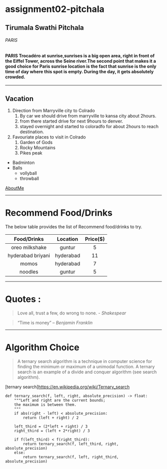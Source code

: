# assignment02-pitchala

## Tirumala Swathi Pitchala
###### PARIS
#### PARIS Trocadéro at **sunrise**,__sunrises__ is a big open area, right in front of the Eiffel Tower, across the Seine river.The second point that makes it a good choice for Paris sunrise location is the fact that sunrise is the only time of day where this spot is empty. During the day, it gets absolutely crowded.
---
## Vacation
1. Direction from Marryville city to Colrado
   1. By car we should drive from marryville to kansa city about 2hours.
   2. from there started drive for next 9hours to denver.
   3. stayed overnight and started to coloradfo for about 2hours to reach destination.
2. Favouriate places to visit in Colrado
   1. Garden of Gods
   2. Rocky Mountains
   3. Pikes peak

* Badminton
* Balls
   * vollyball
   * throwball

[AboutMe](https://github.com/s545402/assignment02-pitchala/blob/main/AboutMe.md)

---
# Recommend Food/Drinks 
The below table provides the list of Recommend food/drinks to try.

| **Food/Drinks**       |**Location** | **Price($)**|
| :-------------:| :------------: | :------: |
| oreo milkshake | guntur | 5|
|hyderabad briyani | hyderabad | 11|
|momos | hyderabad | 7 |
|noodles | guntur | 5 |
----
# Quotes :
> Love all, trust a few, do wrong to none. - *Shakespear*

> “Time is money” – *Benjamin Franklin* 
----
# Algorithm Choice

>A ternary search algorithm is a technique in computer science for finding the minimum or maximum of a unimodal function. A ternary search is an example of a divide and conquer algorithm (see search algorithm).

[ternary search]https://en.wikipedia.org/wiki/Ternary_search

```
def ternary_search(f, left, right, absolute_precision) -> float:
    """Left and right are the current bounds;
    the maximum is between them.
    """
    if abs(right - left) < absolute_precision:
        return (left + right) / 2

    left_third = (2*left + right) / 3
    right_third = (left + 2*right) / 3

    if f(left_third) < f(right_third):
        return ternary_search(f, left_third, right, absolute_precision)
    else:
        return ternary_search(f, left, right_third, absolute_precision)
```


